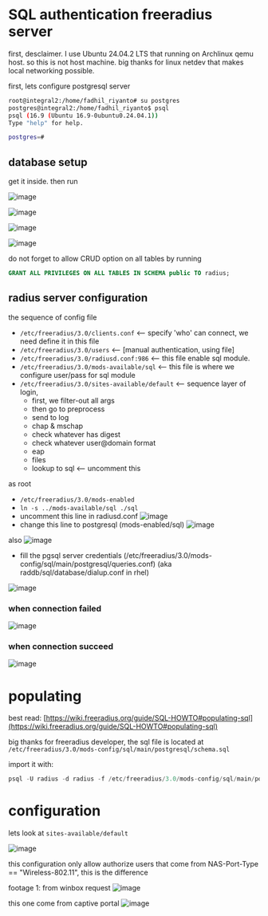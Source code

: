 # SQL authentication freeradius server

first, desclaimer. I use Ubuntu 24.04.2 LTS that running on Archlinux qemu host. so this is not host machine.
big thanks for linux netdev that makes local networking possible.

first, lets configure postgresql server 

```sh
root@integral2:/home/fadhil_riyanto# su postgres
postgres@integral2:/home/fadhil_riyanto$ psql
psql (16.9 (Ubuntu 16.9-0ubuntu0.24.04.1))
Type "help" for help.

postgres=# 
```
## database setup

get it inside. then run

![image](../_images/0b31f1fb1d97b32e112694dfd750fcc3b92093645f508ce8fa438a0db2cb899fd2f0998547e4bdc11ac18ebb15bb735e6418d9fae86960146d3acfed.png)

![image](../_images/5fb4e7aa16213974a3e2db1bf3f1efbf60963f9489610aa012244e484c45351272758aedd68c41b79f1a4dac034c30e5fea04f1ab2caf5efe849df87.png)

![image](../_images/7fffd04029a9a3640c8ffc737d03ef9339da23e60c7189f3a567e733c49cc24d569843fd1e7611015a05c06dd794129b7536bf92ef2e83caaddf40aa.png)

![image](../_images/5aab65a8641c5e71d111bbb878e53009adbe5b74d8715d5adb371fd4ba81a2b0873fbed49ae237c6c816e7d779535a5c5ada5173c566ae341c83177d.png)

do not forget to allow CRUD option on all tables by running

```sql
GRANT ALL PRIVILEGES ON ALL TABLES IN SCHEMA public TO radius;
```

## radius server configuration 

the sequence of config file

- `/etc/freeradius/3.0/clients.conf` <-- specify 'who' can connect, we need define it in this file
- `/etc/freeradius/3.0/users` <-- [manual authentication, using file]
- `/etc/freeradius/3.0/radiusd.conf:986` <-- this file enable sql module.
- `/etc/freeradius/3.0/mods-available/sql` <-- this file is where we configure user/pass for sql module
- `/etc/freeradius/3.0/sites-available/default` <-- sequence layer of login, 
	- first, we filter-out all args
	- then go to preprocess
	- send to log
	- chap & mschap
	- check whatever has digest
	- check whatever user@domain format
	- eap
	- files
	- lookup to sql <-- uncomment this

as root

- `/etc/freeradius/3.0/mods-enabled`
- `ln -s ../mods-available/sql ./sql`
- uncomment this line in radiusd.conf
![image](../_images/d0665ba7eb645242c298dedbe2902e18796c7216dc8896139a721fab2415fa7611195ab9422d6948f86a427b9707e760fc0221f88fc230a67758b76d.png)
- change this line to postgresql (mods-enabled/sql)
![image](../_images/fdfd7b497384b6a5c5987b572b67fa8568798a334fadc2019039dcf90b8b6d534905f22318cf4c7af41a02ab7e2343f119de684f3044167e957c3196.png)

also 
![image](../_images/8d2a7f06a33c1eb1cd47bb7d3668d313b43431c18415335eecfbd41e24ea23ebaaf5ca351afa0987d3fa16a05fa05bb81f1324b17d8e7ef5abc916b4.png)
- fill the pgsql server credentials (/etc/freeradius/3.0/mods-config/sql/main/postgresql/queries.conf) (aka raddb/sql/database/dialup.conf in rhel)

![image](../_images/88a6744259611366420a5d727c6d0340d810087dab0abf04c70d2e2470cb06d85a74c82608b32feda254e2b333978fdcb4120294454460480cb4e270.png)

### when connection failed
![image](../_images/9717e76d53ae41ea098987ea8dfb4bbe936527330f4c1b9fb7aed97549ddb79ef0ef21a1663f8d9297537cc60cb768258b9a9fd4c959a1e48539bab6.png)

### when connection succeed
![image](../_images/4591156b3d62c9d877f6ae8def706c382955e5c8440c902c5098eac584894d6d24b8218338280b7b701156eec3cb480dacdbaac0b8947828932c72b0.png)

# populating
best read: [https://wiki.freeradius.org/guide/SQL-HOWTO#populating-sql](https://wiki.freeradius.org/guide/SQL-HOWTO#populating-sql)

big thanks for freeradius developer, the sql file is located at `/etc/freeradius/3.0/mods-config/sql/main/postgresql/schema.sql`

import it with: 

```sql
psql -U radius -d radius -f /etc/freeradius/3.0/mods-config/sql/main/postgresql/schema.sql
```

# configuration
lets look at `sites-available/default`

![image](../_images/b609f49cbcdf2c21d6291c8b173e74b9b8ff663c18c5bd1314fd3ec7eae39ec65ef238a89d9522f8ded12b3bd6ff1a0bcb2b6ce5fc5bc70146bb82f3.png)

this configuration only allow authorize users that come from NAS-Port-Type == "Wireless-802.11", this is the difference

footage 1: from winbox request
![image](../_images/599e5f76e91856db04f9d4cbdadd0d4c4384d7e073c91fa187c4754eefc83424ec9ecb304d5f166ae2204b4b6c471aa531e2b41045cb487d17e7440d.png)

this one come from captive portal
![image](../_images/b3d083c9d4dd4f95275e637bbf7a9a401086cd7bce221b536e1c500bf734d96647b0171dbca68e2d0e69fa23855bde1d9c4336f32c95289db615dcc3.png)